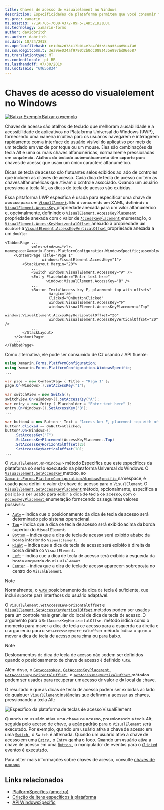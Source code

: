 ```yaml
---
title: Chaves de acesso do visualelement no Windows
description: Especificidades da plataforma permitem que você consumir funcionalidade só está disponível em uma plataforma específica, sem implementar renderizadores personalizados ou efeitos. Este artigo explica como consumir a plataforma específica do Windows que especifica uma chave de acesso para um Visualelement.
ms.prod: xamarin
ms.assetid: 771AF785-76B8-4372-89F5-E4D521D21E0C
ms.technology: xamarin-forms
author: davidbritch
ms.author: dabritch
ms.date: 10/24/2018
ms.openlocfilehash: ce1d682678c17bb24e7a4fd528c84554465c4fa6
ms.sourcegitcommit: 3ea9ee034af9790d2b0dc0893435e997bd06e587
ms.translationtype: MT
ms.contentlocale: pt-BR
ms.lasthandoff: 07/30/2019
ms.locfileid: "68656834"
---
```

# <a name="visualelement-access-keys-on-windows"></a>Chaves de acesso do visualelement no Windows

[![Baixar Exemplo](~/media/shared/download.png) Baixar o exemplo](https://docs.microsoft.com/samples/xamarin/xamarin-forms-samples/userinterface-platformspecifics)

Chaves de acesso são atalhos de teclado que melhoram a usabilidade e a acessibilidade de aplicativos no Plataforma Universal do Windows (UWP), fornecendo uma maneira intuitiva para os usuários navegarem e interagirem rapidamente com a interface do usuário visível do aplicativo por meio de um teclado em vez de por toque ou um mouse. Eles são combinações da tecla Alt e uma ou mais chaves alfanuméricas, normalmente pressionadas em sequência. Atalhos de teclado automaticamente têm suporte para chaves de acesso que usam um único caractere alfanumérico.

Dicas de tecla de acesso são flutuantes selos exibidos ao lado de controles que incluem as chaves de acesso. Cada dica de tecla de acesso contém as chaves alfanuméricas que ativam o controle associado. Quando um usuário pressiona a tecla Alt, as dicas de tecla de acesso são exibidas.

Essa plataforma UWP específica é usada para especificar uma chave de acesso para um [`VisualElement`](xref:Xamarin.Forms.VisualElement). Ele é consumido em XAML, definindo o [ `VisualElement.AccessKey` ](xref:Xamarin.Forms.PlatformConfiguration.WindowsSpecific.VisualElement.AccessKeyProperty) propriedade anexada para um valor alfanumérico e, opcionalmente, definindo o [ `VisualElement.AccessKeyPlacement` ](xref:Xamarin.Forms.PlatformConfiguration.WindowsSpecific.VisualElement.AccessKeyPlacementProperty) propriedade anexada com o valor de [ `AccessKeyPlacement` ](xref:Xamarin.Forms.AccessKeyPlacement) enumeração, o [ `VisualElement.AccessKeyHorizontalOffset` ](xref:Xamarin.Forms.PlatformConfiguration.WindowsSpecific.VisualElement.AccessKeyHorizontalOffsetProperty) anexado à propriedade um `double`e a [ `VisualElement.AccessKeyVerticalOffset` ](xref:Xamarin.Forms.PlatformConfiguration.WindowsSpecific.VisualElement.AccessKeyVerticalOffsetProperty) propriedade anexada a um `double`:

```xaml
<TabbedPage ...
            xmlns:windows="clr-namespace:Xamarin.Forms.PlatformConfiguration.WindowsSpecific;assembly=Xamarin.Forms.Core">
    <ContentPage Title="Page 1"
                 windows:VisualElement.AccessKey="1">
        <StackLayout Margin="20">
            ...
            <Switch windows:VisualElement.AccessKey="A" />
            <Entry Placeholder="Enter text here"
                   windows:VisualElement.AccessKey="B" />
            ...
            <Button Text="Access key F, placement top with offsets"
                    Margin="20"
                    Clicked="OnButtonClicked"
                    windows:VisualElement.AccessKey="F"
                    windows:VisualElement.AccessKeyPlacement="Top"
                    windows:VisualElement.AccessKeyHorizontalOffset="20"
                    windows:VisualElement.AccessKeyVerticalOffset="20" />
            ...
        </StackLayout>
    </ContentPage>
    ...
</TabbedPage>
```

Como alternativa, ele pode ser consumido de C# usando a API fluente:

```csharp
using Xamarin.Forms.PlatformConfiguration;
using Xamarin.Forms.PlatformConfiguration.WindowsSpecific;
...

var page = new ContentPage { Title = "Page 1" };
page.On<Windows>().SetAccessKey("1");

var switchView = new Switch();
switchView.On<Windows>().SetAccessKey("A");
var entry = new Entry { Placeholder = "Enter text here" };
entry.On<Windows>().SetAccessKey("B");
...

var button4 = new Button { Text = "Access key F, placement top with offsets", Margin = new Thickness(20) };
button4.Clicked += OnButtonClicked;
button4.On<Windows>()
    .SetAccessKey("F")
    .SetAccessKeyPlacement(AccessKeyPlacement.Top)
    .SetAccessKeyHorizontalOffset(20)
    .SetAccessKeyVerticalOffset(20);
...
```

O `VisualElement.On<Windows>` método Especifica que este específicos da plataforma só serão executado na plataforma Universal do Windows. O [ `VisualElement.SetAccessKey` ](xref:Xamarin.Forms.PlatformConfiguration.WindowsSpecific.VisualElement.SetAccessKey(Xamarin.Forms.IPlatformElementConfiguration{Xamarin.Forms.PlatformConfiguration.Windows,Xamarin.Forms.VisualElement},System.String)) método, no [ `Xamarin.Forms.PlatformConfiguration.WindowsSpecific` ](xref:Xamarin.Forms.PlatformConfiguration.WindowsSpecific) namespace, é usado para definir o valor de chave de acesso para o `VisualElement`. O [ `VisualElement.SetAccessKeyPlacement` ](xref:Xamarin.Forms.PlatformConfiguration.WindowsSpecific.VisualElement.SetAccessKeyPlacement(Xamarin.Forms.IPlatformElementConfiguration{Xamarin.Forms.PlatformConfiguration.Windows,Xamarin.Forms.VisualElement},Xamarin.Forms.AccessKeyPlacement)) método, opcionalmente, especifica a posição a ser usado para exibir a dica de tecla de acesso, com o [ `AccessKeyPlacement` ](xref:Xamarin.Forms.AccessKeyPlacement) enumeração fornecendo os seguintes valores possíveis:

- [`Auto`](xref:Xamarin.Forms.AccessKeyPlacement.Auto) – indica que o posicionamento da dica de tecla de acesso será determinado pelo sistema operacional.
- [`Top`](xref:Xamarin.Forms.AccessKeyPlacement.Top) – indica que a dica de tecla de acesso será exibido acima da borda superior do `VisualElement`.
- [`Bottom`](xref:Xamarin.Forms.AccessKeyPlacement.Bottom) – indica que a dica de tecla de acesso será exibido abaixo da borda inferior do `VisualElement`.
- [`Right`](xref:Xamarin.Forms.AccessKeyPlacement.Right) – indica que a dica de tecla de acesso será exibido à direita da borda direita do `VisualElement`.
- [`Left`](xref:Xamarin.Forms.AccessKeyPlacement.Left) – indica que a dica de tecla de acesso será exibido à esquerda da borda esquerda do `VisualElement`.
- [`Center`](xref:Xamarin.Forms.AccessKeyPlacement.Center) – indica que a dica de tecla de acesso aparecem sobreposta no centro do `VisualElement`.

> [!NOTE]
> Normalmente, o [ `Auto` ](xref:Xamarin.Forms.AccessKeyPlacement.Auto) posicionamento da dica de tecla é suficiente, que inclui suporte para interfaces do usuário adaptável.

O [ `VisualElement.SetAccessKeyHorizontalOffset` ](xref:Xamarin.Forms.PlatformConfiguration.WindowsSpecific.VisualElement.SetAccessKeyHorizontalOffset(Xamarin.Forms.IPlatformElementConfiguration{Xamarin.Forms.PlatformConfiguration.Windows,Xamarin.Forms.VisualElement},System.Double)) e [ `VisualElement.SetAccessKeyVerticalOffset` ](xref:Xamarin.Forms.PlatformConfiguration.WindowsSpecific.VisualElement.SetAccessKeyVerticalOffset(Xamarin.Forms.IPlatformElementConfiguration{Xamarin.Forms.PlatformConfiguration.Windows,Xamarin.Forms.VisualElement},System.Double)) métodos podem ser usados para um controle mais granular do local de dica de tecla de acesso. O argumento para o `SetAccessKeyHorizontalOffset` método indica como o momento para mover a dica de tecla de acesso para a esquerda ou direita e o argumento para o `SetAccessKeyVerticalOffset` método indica o quanto mover a dica de tecla de acesso para cima ou para baixo.

>[!NOTE]
> Deslocamentos de dica de tecla de acesso não podem ser definidos quando o posicionamento de chave de acesso é definido `Auto`.

Além disso, o [ `GetAccessKey` ](xref:Xamarin.Forms.PlatformConfiguration.WindowsSpecific.VisualElement.GetAccessKey(Xamarin.Forms.IPlatformElementConfiguration{Xamarin.Forms.PlatformConfiguration.Windows,Xamarin.Forms.VisualElement})), [ `GetAccessKeyPlacement` ](xref:Xamarin.Forms.PlatformConfiguration.WindowsSpecific.VisualElement.GetAccessKeyPlacement(Xamarin.Forms.IPlatformElementConfiguration{Xamarin.Forms.PlatformConfiguration.Windows,Xamarin.Forms.VisualElement})), [ `GetAccessKeyHorizontalOffset` ](xref:Xamarin.Forms.PlatformConfiguration.WindowsSpecific.VisualElement.GetAccessKeyHorizontalOffset(Xamarin.Forms.IPlatformElementConfiguration{Xamarin.Forms.PlatformConfiguration.Windows,Xamarin.Forms.VisualElement})), e [ `GetAccessKeyVerticalOffset` ](xref:Xamarin.Forms.PlatformConfiguration.WindowsSpecific.VisualElement.GetAccessKeyVerticalOffset(Xamarin.Forms.IPlatformElementConfiguration{Xamarin.Forms.PlatformConfiguration.Windows,Xamarin.Forms.VisualElement})) métodos podem ser usados para recuperar um acesso de valor e do local da chave.

O resultado é que as dicas de tecla de acesso podem ser exibidas ao lado de qualquer [ `VisualElement` ](xref:Xamarin.Forms.VisualElement) instâncias que definem a acessar as chaves, pressionando a tecla Alt:

![Específico da plataforma de teclas de acesso VisualElement](visualelement-access-keys-images/visualelement-accesskeys.png "VisualElement acesso chaves específicas da plataforma")

Quando um usuário ativa uma chave de acesso, pressionando a tecla Alt, seguida pelo acesso de chave, a ação padrão para o `VisualElement` será executado. Por exemplo, quando um usuário ativa a chave de acesso em uma [ `Switch` ](xref:Xamarin.Forms.Switch), o `Switch` é alternada. Quando um usuário ativa a chave de acesso em uma [ `Entry` ](xref:Xamarin.Forms.Entry), o `Entry` ganha o foco. Quando um usuário ativa a chave de acesso em uma [ `Button` ](xref:Xamarin.Forms.Button), o manipulador de eventos para o [ `Clicked` ](xref:Xamarin.Forms.Button.Clicked) eventos é executado.

Para obter mais informações sobre chaves de acesso, consulte [chaves de acesso](/windows/uwp/design/input/access-keys#key-tip-positioning).

## <a name="related-links"></a>Links relacionados

- [PlatformSpecifics (amostra)](https://docs.microsoft.com/samples/xamarin/xamarin-forms-samples/userinterface-platformspecifics)
- [Criação de itens específicos à plataforma](~/xamarin-forms/platform/platform-specifics/index.md#creating-platform-specifics)
- [API WindowsSpecific](xref:Xamarin.Forms.PlatformConfiguration.WindowsSpecific)
